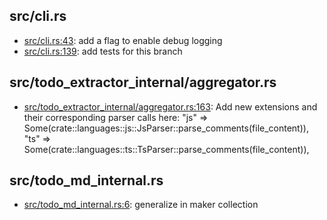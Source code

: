 ## src/cli.rs
* [src/cli.rs:43](src/cli.rs#L43): add a flag to enable debug logging
* [src/cli.rs:139](src/cli.rs#L139): add tests for this branch

## src/todo_extractor_internal/aggregator.rs
* [src/todo_extractor_internal/aggregator.rs:163](src/todo_extractor_internal/aggregator.rs#L163): Add new extensions and their corresponding parser calls here: "js" => Some(crate::languages::js::JsParser::parse_comments(file_content)), "ts" => Some(crate::languages::ts::TsParser::parse_comments(file_content)),

## src/todo_md_internal.rs
* [src/todo_md_internal.rs:6](src/todo_md_internal.rs#L6): generalize in maker collection

